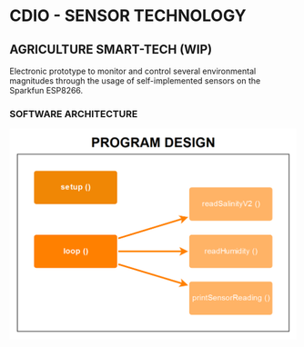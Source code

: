 # CDIO - SENSOR TECHNOLOGY

## AGRICULTURE SMART-TECH (WIP)
Electronic prototype to monitor and control several environmental magnitudes through the usage of self-implemented sensors on the Sparkfun ESP8266.

### SOFTWARE ARCHITECTURE

<img src="/Sprint1/img/softwareArchitecture.png">


